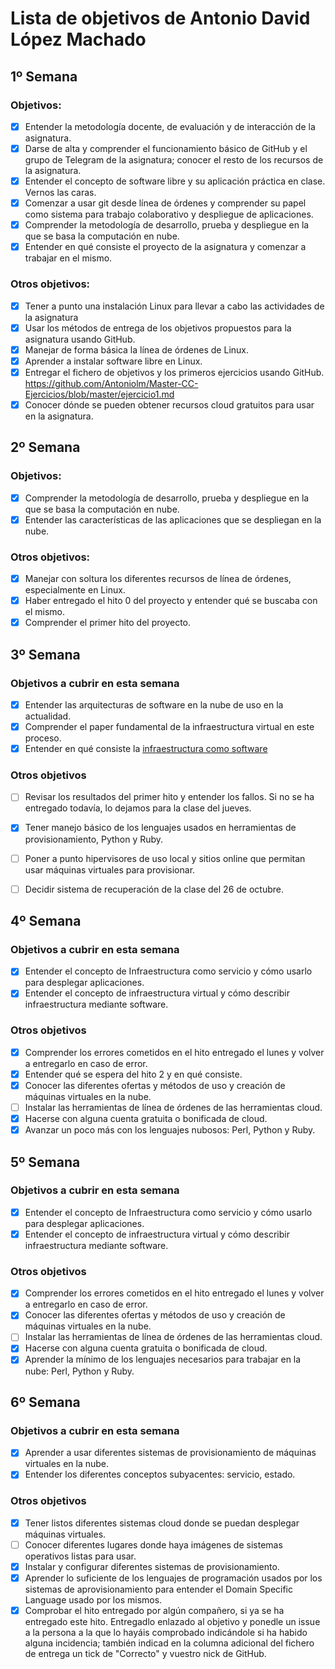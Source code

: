 # Lista de objetivos de Antonio David López Machado

## 1º Semana

### Objetivos:

* [x] Entender la metodología docente, de evaluación y de interacción de la asignatura.
* [x] Darse de alta y comprender el funcionamiento básico de GitHub y el grupo de Telegram de la asignatura; conocer el resto de los recursos de la asignatura.
* [x] Entender el concepto de software libre y su aplicación práctica en clase.
    Vernos las caras.
* [x] Comenzar a usar git desde línea de órdenes y comprender su papel como sistema para trabajo colaborativo y despliegue de aplicaciones.
* [x] Comprender la metodología de desarrollo, prueba y despliegue en la que se basa la computación en nube.
* [x] Entender en qué consiste el proyecto de la asignatura y comenzar a trabajar en el mismo.

### Otros objetivos:

+ [x] Tener a punto una instalación Linux para llevar a cabo las actividades de la asignatura
+ [x] Usar los métodos de entrega de los objetivos propuestos para la asignatura usando GitHub.
+ [x] Manejar de forma básica la línea de órdenes de Linux.
+ [x] Aprender a instalar software libre en Linux.
+ [x] Entregar el fichero de objetivos y los primeros ejercicios usando GitHub. https://github.com/Antoniolm/Master-CC-Ejercicios/blob/master/ejercicio1.md
+ [x] Conocer dónde se pueden obtener recursos cloud gratuitos para usar en la asignatura.

## 2º Semana

### Objetivos:

* [x] Comprender la metodología de desarrollo, prueba y despliegue en la que se basa la computación en nube.
* [x] Entender las características de las aplicaciones que se despliegan en la nube.

### Otros objetivos:

* [x] Manejar con soltura los diferentes recursos de línea de órdenes, especialmente en Linux.
* [x] Haber entregado el hito 0 del proyecto y entender qué se buscaba con el mismo.
* [x] Comprender el primer hito del proyecto.

## 3º Semana

### Objetivos a cubrir en esta semana

* [x] Entender las arquitecturas de software en la nube de uso en la
   actualidad.
* [x] Comprender el paper fundamental de la infraestructura virtual en
   este proceso.
* [x] Entender en qué consiste la [infraestructura como software](https://jj.github.io/CC/documentos/temas/Provision)

### Otros objetivos

* [ ] Revisar los resultados del primer hito y entender los fallos. Si no
  se ha entregado todavía, lo dejamos para la clase del jueves.

* [x] Tener manejo básico de los lenguajes usados en herramientas de
  provisionamiento, Python y Ruby.

* [ ] Poner a punto hipervisores de uso local y sitios online que permitan
  usar máquinas virtuales para provisionar.

* [ ] Decidir sistema de recuperación de la clase del 26 de octubre.

## 4º Semana

### Objetivos a cubrir en esta semana

* [x] Entender el concepto de Infraestructura como servicio y cómo usarlo para desplegar aplicaciones.
* [x] Entender el concepto de infraestructura virtual y cómo describir infraestructura mediante software.

### Otros objetivos

* [x] Comprender los errores cometidos en el hito entregado el lunes y volver a entregarlo en caso de error.
* [x] Entender qué se espera del hito 2 y en qué consiste.
* [x] Conocer las diferentes ofertas y métodos de uso y creación de máquinas virtuales en la nube.
* [ ] Instalar las herramientas de línea de órdenes de las herramientas cloud.
* [x] Hacerse con alguna cuenta gratuita o bonificada de cloud.
* [x] Avanzar un poco más con los lenguajes nubosos: Perl, Python y Ruby.

## 5º Semana

### Objetivos a cubrir en esta semana

* [x] Entender el concepto de Infraestructura como servicio y cómo usarlo para desplegar aplicaciones.
* [x] Entender el concepto de infraestructura virtual y cómo describir infraestructura mediante software.

### Otros objetivos

* [x] Comprender los errores cometidos en el hito entregado el lunes y volver a entregarlo en caso de error.
* [x] Conocer las diferentes ofertas y métodos de uso y creación de máquinas virtuales en la nube.
* [ ] Instalar las herramientas de línea de órdenes de las herramientas cloud.
* [x] Hacerse con alguna cuenta gratuita o bonificada de cloud.
* [x] Aprender la mínimo de los lenguajes necesarios para trabajar en la nube: Perl, Python y Ruby.

## 6º Semana

### Objetivos a cubrir en esta semana

* [x] Aprender a usar diferentes sistemas de provisionamiento de máquinas virtuales en la nube.
* [x] Entender los diferentes conceptos subyacentes: servicio, estado.

### Otros objetivos

* [x] Tener listos diferentes sistemas cloud donde se puedan desplegar máquinas virtuales.
* [ ] Conocer diferentes lugares donde haya imágenes de sistemas operativos listas para usar.
* [x] Instalar y configurar diferentes sistemas de provisionamiento.
* [x] Aprender lo suficiente de los lenguajes de programación usados por los sistemas de aprovisionamiento para entender el Domain Specific Language usado por los mismos.
* [x] Comprobar el hito entregado por algún compañero, si ya se ha entregado este hito. Entregadlo enlazado al objetivo y ponedle un issue a la persona a la que lo hayáis comprobado indicándole si ha habido alguna incidencia; también indicad en la columna adicional del fichero de entrega un tick de "Correcto" y vuestro nick de GitHub.
